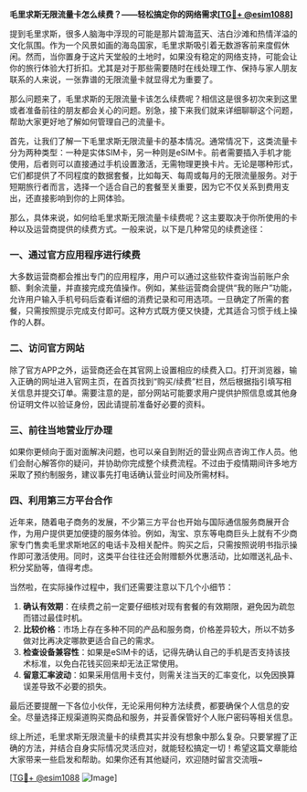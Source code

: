 **毛里求斯无限流量卡怎么续费？——轻松搞定你的网络需求[[TG💪+ @esim1088](https://t.me/s/esim1088)]**

提到毛里求斯，很多人脑海中浮现的可能是那片碧海蓝天、洁白沙滩和热情洋溢的文化氛围。作为一个风景如画的海岛国家，毛里求斯吸引着无数游客前来度假休闲。然而，当你置身于这片天堂般的土地时，如果没有稳定的网络支持，可能会让你的旅行体验大打折扣。尤其是对于那些需要随时在线处理工作、保持与家人朋友联系的人来说，一张靠谱的无限流量卡就显得尤为重要了。

那么问题来了，毛里求斯的无限流量卡该怎么续费呢？相信这是很多初次来到这里或者准备前往的朋友都会关心的问题。别急，接下来我们就来详细聊聊这个问题，帮助大家更好地了解如何管理自己的流量卡。

首先，让我们了解一下毛里求斯无限流量卡的基本情况。通常情况下，这类流量卡分为两种类型：一种是实体SIM卡，另一种则是eSIM卡。前者需要插入手机才能使用，后者则可以直接通过手机设置激活，无需物理更换卡片。无论是哪种形式，它们都提供了不同程度的数据套餐，比如每天、每周或每月的无限流量服务。对于短期旅行者而言，选择一个适合自己的套餐至关重要，因为它不仅关系到费用支出，还直接影响到你的上网体验。

那么，具体来说，如何给毛里求斯无限流量卡续费呢？这主要取决于你所使用的卡种以及运营商提供的续费方式。一般来说，以下是几种常见的续费途径：

### 一、通过官方应用程序进行续费
大多数运营商都会推出专门的应用程序，用户可以通过这些软件查询当前账户余额、剩余流量，并直接完成充值操作。例如，某些运营商会提供“我的账户”功能，允许用户输入手机号码后查看详细的消费记录和可用选项。一旦确定了所需的套餐，只需按照提示完成支付即可。这种方式既方便又快捷，尤其适合习惯于线上操作的人群。

### 二、访问官方网站
除了官方APP之外，运营商还会在其官网上设置相应的续费入口。打开浏览器，输入正确的网址进入官网主页，在首页找到“购买/续费”栏目，然后根据指引填写相关信息并提交订单。需要注意的是，部分网站可能要求用户提供护照信息或其他身份证明文件以验证身份，因此请提前准备好必要的资料。

### 三、前往当地营业厅办理
如果你更倾向于面对面解决问题，也可以亲自到附近的营业网点咨询工作人员。他们会耐心解答你的疑问，并协助你完成整个续费流程。不过由于疫情期间许多地方采取了预约制服务，建议事先打电话确认营业时间及所需材料。

### 四、利用第三方平台合作
近年来，随着电子商务的发展，不少第三方平台也开始与国际通信服务商展开合作，为用户提供更加便捷的服务体验。例如，淘宝、京东等电商巨头上就有不少商家专门售卖毛里求斯地区的电话卡及相关配件。购买之后，只需按照说明书指示操作即可激活使用。同时，这类平台往往还会附赠额外优惠活动，比如赠送礼品卡、积分奖励等，值得考虑。

当然啦，在实际操作过程中，我们还需要注意以下几个小细节：

1. **确认有效期**：在续费之前一定要仔细核对现有套餐的有效期限，避免因为疏忽而错过最佳时机。
2. **比较价格**：市场上存在多种不同的产品和服务商，价格差异较大，所以不妨多做对比再决定哪款更适合自己的需求。
3. **检查设备兼容性**：如果是eSIM卡的话，记得先确认自己的手机是否支持该技术标准，以免白花钱买回来却无法正常使用。
4. **留意汇率波动**：如果采用信用卡支付，则需关注当天的汇率变化，以免因换算误差导致不必要的损失。

最后还要提醒一下各位小伙伴，无论采用何种方法续费，都要确保个人信息的安全。尽量选择正规渠道购买商品和服务，并妥善保管好个人账户密码等相关信息。

综上所述，毛里求斯无限流量卡的续费其实并没有想象中那么复杂。只要掌握了正确的方法，并结合自身实际情况灵活应对，就能轻松搞定一切！希望这篇文章能给大家带来一些启发和帮助。如果你还有其他疑问，欢迎随时留言交流哦~

[[TG💪+ @esim1088](https://t.me/s/esim1088) ![Image](https://i.postimg.cc/4NQfJmqS/Snipaste-2025-05-13-00-14-12.png)]